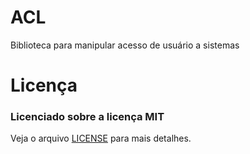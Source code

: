 ACL
=============

Biblioteca para manipular acesso de usuário a sistemas


Licença
=======

### Licenciado sobre a licença MIT

Veja o arquivo [LICENSE](/LICENSE) para mais detalhes.
